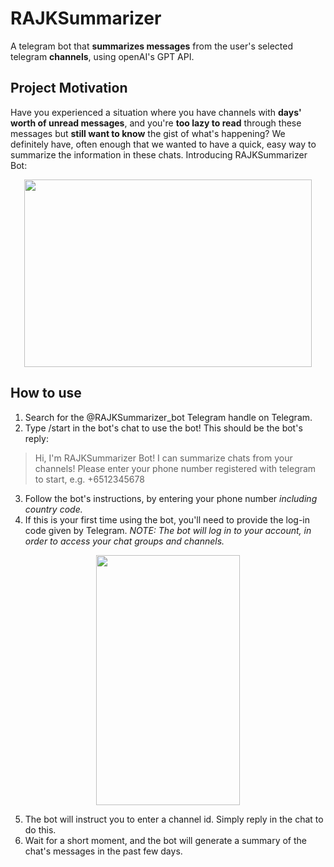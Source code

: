# RAJKSummarizer
A telegram bot that **summarizes messages** from the user's selected telegram **channels**, using openAI's GPT API.

## Project Motivation

Have you experienced a situation where you have channels with **days' worth of unread messages**, and you're **too lazy to read** through these messages but **still want to know** the gist of what's happening?
We definitely have, often enough that we wanted to have a quick, easy way to summarize the information in these chats.
Introducing RAJKSummarizer Bot:
<p align="center">
  <img width="460" height="300" src="https://cdn.discordapp.com/attachments/523125126540165121/1198454126485446767/image.png?ex=65bef661&is=65ac8161&hm=6a18db8f0ffac40126a76ddac35541d2aedb4440d4eae7fcd1c1980a6b1df349&">
</p>

## How to use

 1. Search for the @RAJKSummarizer_bot Telegram handle on Telegram.
 2. Type /start in the bot's chat to use the bot! This should be the bot's reply:
> Hi, I'm RAJKSummarizer Bot! I can summarize chats from your channels!
> Please enter your phone number registered with telegram to start, e.g.
> +6512345678
 3. Follow the bot's instructions, by entering your phone number *including country code.*
 4. If this is your first time using the bot, you'll need to provide the log-in code given by Telegram. *NOTE: The bot will log in to your account, in order to access your chat groups and channels.* 
 <p align="center">
  <img width="230" height="400" src="https://cdn.discordapp.com/attachments/523125126540165121/1198456301777338498/image.png?ex=65bef868&is=65ac8368&hm=df3f30829b11b33cf95c358344049ee942589e513a48cb01558c507c8fd47b8d&">
</p>

 5. The bot will instruct you to enter a channel id. Simply reply in the chat to do this.
 6. Wait for a short moment, and the bot will generate a summary of the chat's messages in the past few days.
